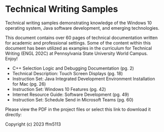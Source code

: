 # Technical Writing Samples
Technical writing samples demonstrating knowledge of the Windows 10 operating system, Java software development, and emerging technologies.

This document contains over 60 pages of technical documentation written for academic and professional settings. Some of the content within this document has been utilized as examples in the curriculum for Technical Writing (ENGL 202C) at Pennsylvania State University World Campus. Enjoy!

- C++ Selection Logic and Debugging Documentation (pg. 2)
- Technical Description: Touch Screen Displays (pg. 18)
- Instruction Set: Java Integrated Development Environment Installation for Mac (pg. 26)
- Instruction Set: Windows 10 Features (pg. 42)
- Internet Resource Guide: Software Development (pg. 49)
- Instruction Set: Schedule Send in Microsoft Teams (pg. 60)

Please view the PDF in the project files or select this link to download it directly:
<a href="https://github.com/ffm5113/Technical_Writing_Samples/blob/main/Forrest%20Moulin%20-%20Technical%20Documentation%20Samples%202023.pdf"></a>
<br>


Copyright (c) 2023 ffm5113
